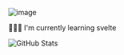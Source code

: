 ![image](https://github.com/GitFutureTrunks/GitFutureTrunks/assets/145227152/b0408c27-02cb-40e4-a51c-62fcc935182c)

👨🏾‍💻 I'm currently learning svelte

<!--
**GitFutureTrunks/GitFutureTrunks** is a ✨ _special_ ✨ repository because its `README.md` (this file) appears on your GitHub profile.

Here are some ideas to get you started:

- 🔭 I’m currently working on ...
- 🌱 I’m currently learning Svelte
- 👯 I’m looking to collaborate on ...
- 🤔 I’m looking for help with ...
- 💬 Ask me about ...
- 📫 How to reach me: ...
- 😄 Pronouns: ...
- ⚡ Fun fact: ...
-->

![GitHub Stats](https://github-readme-stats.vercel.app/api?username=GitFutureTrunks&theme=radical) 
